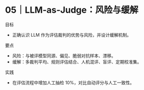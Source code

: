 # 05｜LLM‑as‑Judge：风险与缓解

目标
- 正确认识 LLM 作为评估裁判的优势与风险，并设计缓解机制。

要点
- 风险：与被评模型同源、偏见、脆弱对抗样本、漂移。
- 缓解：多裁判平均、规则评估结合、人机混评、盲评、定期校准集。

实践
- 在评估流程中增加人工抽检 10%，对比自动评分与人工一致性。

